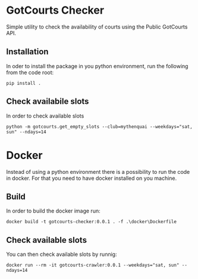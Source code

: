 # GotCourts Checker

Simple utility to check the availability of courts using the Public GotCourts API.

## Installation

In oder to install the package in you python environment, run the following from the code root:
```
pip install .
```

## Check availabile slots

In order to check available slots
```
python -m gotcourts.get_empty_slots --club=mythenquai --weekdays="sat, sun" --ndays=14
```

# Docker 

Instead of using a python environment there is a possibility to run the code in docker. For that you need to have docker installed on you machine.

## Build

In order to build the docker image run:
```
docker build -t gotcourts-checker:0.0.1 . -f .\docker\Dockerfile
```

## Check available slots

You can then check available slots by runnig:
```
docker run --rm -it gotcourts-crawler:0.0.1 --weekdays="sat, sun" --ndays=14
```
